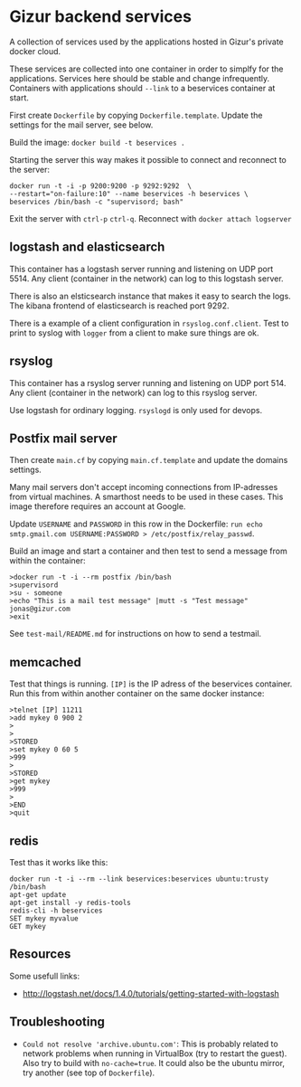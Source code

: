 Gizur backend services
======================

A collection of services used by the applications hosted in Gizur's private
docker cloud.

These services are collected into one container in order to simplfy
for the applications. Services here should be stable and change infrequently.
Containers with applications should `--link` to a beservices container at
start.

First create `Dockerfile` by copying `Dockerfile.template`. Update the settings
for the mail server, see below.

Build the image: `docker build -t beservices .`

Starting the server this way makes it possible to connect and reconnect to the
server:

    docker run -t -i -p 9200:9200 -p 9292:9292  \
    --restart="on-failure:10" --name beservices -h beservices \
    beservices /bin/bash -c "supervisord; bash"

Exit the server with `ctrl-p` `ctrl-q`. Reconnect with `docker attach logserver`


logstash and elasticsearch
-------------------------

This container has a logstash server running and listening on UDP port 5514.
Any client (container in the network) can log to this logstash server.

There is also an elsticsearch instance that makes it easy to search the logs.
The kibana frontend of elasticsearch is reached port 9292.

There is a example of a client configuration in `rsyslog.conf.client`.
Test to print to syslog with `logger` from a client to make sure things are ok.


rsyslog
---------

This container has a rsyslog server running and listening on UDP port 514.
Any client (container in the network) can log to this rsyslog server.

Use logstash for ordinary logging. `rsyslogd` is only used for devops.


Postfix mail server
-----------------

Then create `main.cf` by copying `main.cf.template` and update the domains settings.

Many mail servers don't accept incoming connections from IP-adresses
from virtual machines. A smarthost needs to be used in these cases. This
image therefore requires an account at Google.

Update `USERNAME` and `PASSWORD` in this row in the Dockerfile:
`run echo smtp.gmail.com USERNAME:PASSWORD > /etc/postfix/relay_passwd`.

Build an image and start a container and then test to send a message from
within the container:

    >docker run -t -i --rm postfix /bin/bash
    >supervisord
    >su - someone
    >echo "This is a mail test message" |mutt -s "Test message" jonas@gizur.com
    >exit


See `test-mail/README.md` for instructions on how to send a testmail.


memcached
---------

Test that things is running. `[IP]` is the IP adress of the beservices
container. Run this from within another container on the same docker instance:

    >telnet [IP] 11211
    >add mykey 0 900 2
    >
    >
    >STORED
    >set mykey 0 60 5
    >999
    >
    >STORED
    >get mykey
    >999
    >
    >END
    >quit


redis
-----

Test thas it works like this:

    docker run -t -i --rm --link beservices:beservices ubuntu:trusty /bin/bash
    apt-get update
    apt-get install -y redis-tools
    redis-cli -h beservices
    SET mykey myvalue
    GET mykey


Resources
--------

Some usefull links:

 * http://logstash.net/docs/1.4.0/tutorials/getting-started-with-logstash


Troubleshooting
---------------

 * `Could not resolve 'archive.ubuntu.com'`: This is probably related to network
    problems when running in VirtualBox (try to restart the guest). Also try to
    build with `no-cache=true`. It could also be the ubuntu mirror, try another
    (see top of `Dockerfile`).
